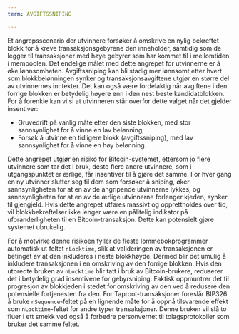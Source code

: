 ```yaml
---
term: AVGIFTSSNIPING

---
```

Et angrepsscenario der utvinnere forsøker å omskrive en nylig bekreftet blokk for å kreve transaksjonsgebyrene den inneholder, samtidig som de legger til transaksjoner med høye gebyrer som har kommet til i mellomtiden i mempoolen. Det endelige målet med dette angrepet for utvinnerne er å øke lønnsomheten. Avgiftssniping kan bli stadig mer lønnsomt etter hvert som blokkbelønningen synker og transaksjonsavgiftene utgjør en større del av utvinnernes inntekter. Det kan også være fordelaktig når avgiftene i den forrige blokken er betydelig høyere enn i den nest beste kandidatblokken. For å forenkle kan vi si at utvinneren står overfor dette valget når det gjelder insentiver:


- Gruvedrift på vanlig måte etter den siste blokken, med stor sannsynlighet for å vinne en lav belønning;
- Forsøk å utvinne en tidligere blokk (avgiftssniping), med lav sannsynlighet for å vinne en høy belønning.

Dette angrepet utgjør en risiko for Bitcoin-systemet, ettersom jo flere utvinnere som tar det i bruk, desto flere andre utvinnere, som i utgangspunktet er ærlige, får insentiver til å gjøre det samme. For hver gang en ny utvinner slutter seg til dem som forsøker å sniping, øker sannsynligheten for at en av de angripende utvinnerne lykkes, og sannsynligheten for at en av de ærlige utvinnerne forlenger kjeden, synker til gjengjeld. Hvis dette angrepet utføres massivt og opprettholdes over tid, vil blokkbekreftelser ikke lenger være en pålitelig indikator på uforanderligheten til en Bitcoin-transaksjon. Dette kan potensielt gjøre systemet ubrukelig.

For å motvirke denne risikoen fyller de fleste lommebokprogrammer automatisk ut feltet `nLocktime`, slik at valideringen av transaksjonen er betinget av at den inkluderes i neste blokkhøyde. Dermed blir det umulig å inkludere transaksjonen i en omskriving av den forrige blokken. Hvis den utbredte bruken av `nLocktime` blir tatt i bruk av Bitcoin-brukere, reduserer det i betydelig grad insentivene for gebyrsniping. Faktisk oppmuntrer det til progresjon av blokkjeden i stedet for omskriving av den ved å redusere den potensielle fortjenesten fra den. For Taproot-transaksjoner foreslår BIP326 å bruke `nSequence`-feltet på en lignende måte for å oppnå tilsvarende effekt som `nLocktime`-feltet for andre typer transaksjoner. Denne bruken vil slå to fluer i ett smekk ved også å forbedre personvernet til tolagsprotokoller som bruker det samme feltet.